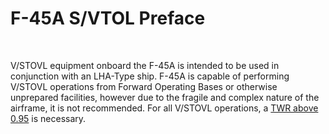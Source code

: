 # F-45A S/VTOL Preface

<br>

V/STOVL equipment onboard the F-45A is intended to be used in conjunction with an LHA-Type ship. F-45A is capable of performing V/STOVL operations from Forward Operating Bases or otherwise unprepared facilities, however due to the fragile and complex nature of the airframe, it is not recommended. For all V/STOVL operations, a <u>TWR above 0.95</u> is necessary.

<br>
